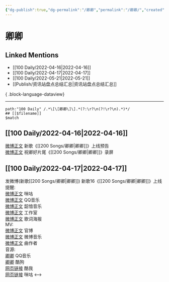 ```yaml
---
{"dg-publish":true,"dg-permalink":"/卿卿","permalink":"/卿卿/","created":"2022-11-25T16:47:46.000+08:00","updated":"2023-04-10T15:34:54.000+08:00"}
---
```


# 卿卿

## Linked Mentions
- [[100 Daily/2022-04-16\|2022-04-16]]
- [[100 Daily/2022-04-17\|2022-04-17]]
- [[100 Daily/2022-05-21\|2022-05-21]]
- [[Publish/资讯站盘点总结汇总\|资讯站盘点总结汇总]]

{ .block-language-dataview}

---

```expander
path:"100 Daily" /.*\[\[卿卿\]\].*(?:\r?\n(?!\r?\n).*)*/
## [[$filename]]
$match
```
## [[100 Daily/2022-04-16\|2022-04-16]]
[微博正文](https://m.weibo.cn/1266269835/4758962766090770) 新歌《[[200 Songs/卿卿\|卿卿]]》上线预告  
[微博正文](https://m.weibo.cn/6466290670/4758993413341384) 祝卿好片尾《[[200 Songs/卿卿\|卿卿]]》录屏
## [[100 Daily/2022-04-17\|2022-04-17]]
[](https://m.weibo.cn/1736988591/4759196833153466) 发微博(新歌[[200 Songs/卿卿\|卿卿]])
新歌16《[[200 Songs/卿卿\|卿卿]]》上线提醒:  
[微博正文](https://m.weibo.cn/1867028705/4759030721677167) 咪咕  
[微博正文](https://m.weibo.cn/2169129705/4759030709619116) QQ音乐  
[微博正文](https://m.weibo.cn/7425544436/4759035762969419) 韶愔音乐  
[微博正文](https://m.weibo.cn/7478855230/4759189761298325) 工作室  
[微博正文](https://m.weibo.cn/7425544436/4759228612350303) 歌词海报  
MV:  
[微博正文](https://m.weibo.cn/7567747913/4759182643300279) 官博  
[微博正文](https://m.weibo.cn/3252743925/4759211080420063) 微博音乐  
[微博正文](https://m.weibo.cn/1660361740/4759197835857026) 曲作者  
音源:  
[卿卿](https://weibo.cn/sinaurl?u=https%3A%2F%2Fi.y.qq.com%2Fv8%2Fplaysong.html%3Fsongid%3D352285679%26source%3Dyqq%26ADTAG%3Dhz_wb_sf%26channelId%3D10081987) QQ音乐  
[卿卿](https://weibo.cn/sinaurl?u=https%3A%2F%2Ft4.kugou.com%2Fsong.html%3Fid%3D1D5RD93zyV3) 酷狗  
[网页链接](https://weibo.cn/sinaurl?u=http%3A%2F%2Fm.kuwo.cn%2Fnewh5app%2Fplay_detail%2F217119526) 酷我  
[网页链接](https://weibo.cn/sinaurl?u=https%3A%2F%2Fh5.nf.migu.cn%2Fapp%2Fv4%2Fp%2Fshare%2Fsong%2Findex.html%3Fid%3D600919000006934611) 咪咕
<-->